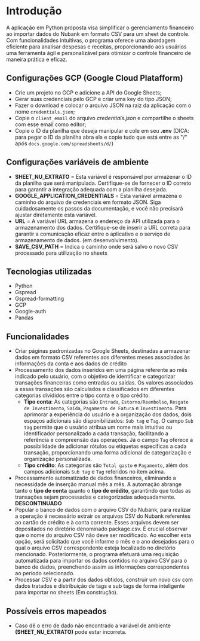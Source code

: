 # Introdução

A aplicação em Python proposta visa simplificar o gerenciamento financeiro ao importar dados do Nubank em formato CSV para um sheet de controle. Com funcionalidades intuitivas, o programa oferece uma abordagem eficiente para analisar despesas e receitas, proporcionando aos usuários uma ferramenta ágil e personalizável para otimizar o controle financeiro de maneira prática e eficaz.

## Configurações GCP (Google Cloud Platafform)
- Crie um projeto no GCP e adicione a API do Google Sheets;
- Gerar suas credenciais pelo GCP e criar uma key do tipo JSON;
- Fazer o download e colocar o arquivo JSON na raiz da aplicação com o nome `credentials.json`;
- Copie o `client_email` do arquivo *credentials.json* e compartilhe o sheets com esse email como editor;
- Copie o ID da planilha que deseja manipular e cole em seu **.env** (DICA: para pegar o ID da planilha abra ela e copie tudo que está entre as "/" após `docs.google.com/spreadsheets/d/`)

## Configurações variáveis de ambiente
- **SHEET_NU_EXTRATO** = Esta variável é responsável por armazenar o ID da planilha que será manipulada. Certifique-se de fornecer o ID correto para garantir a integração adequada com a planilha desejada.
- **GOOGLE_APPLICATION_CREDENTIALS** = Esta variável armazena o caminho do arquivo de credenciais em formato JSON. Siga cuidadosamente os passos da documentação, e você não precisará ajustar diretamente esta variável.
- **URL** = A variável URL armazena o endereço da API utilizada para o armazenamento dos dados. Certifique-se de inserir a URL correta para garantir a comunicação eficaz entre o aplicativo e o serviço de armazenamento de dados. (em desenvolvimento).
- **SAVE_CSV_PATH** = Indica o caminho onde será salvo o novo CSV processado para utilização no sheets

## Tecnologias utilizadas
- Python
- Gspread
- Gspread-formatting
- GCP
- Google-auth
- Pandas

## Funcionalidades
- Criar páginas padronizadas no Google Sheets, destinadas a armazenar dados em formato CSV referentes aos diferentes meses associados às informações da conta e aos dados de crédito
- Processamento dos dados inseridos em uma página referente ao mês indicado pelo usuário, com o objetivo de identificar e categorizar transações financeiras como entradas ou saídas. Os valores associados a essas transações são calculados e classificados em diferentes categorias divididos entre o tipo conta e o tipo crédito:
  - **Tipo conta**: As categorias são `Entrada`, `Estorno/Reembolso`, `Resgate de Investimento`, `Saída`, `Pagamento de Fatura` e `Investimento`. Para aprimorar a experiência do usuário e a organização dos dados, dois espaços adicionais são disponibilizados: `Sub tag` e `Tag`. O campo `Sub tag` permite que o usuário atribua um nome mais intuitivo ou identificador personalizado a cada transação, facilitando a referência e compreensão das operações. Já o campo `Tag` oferece a possibilidade de adicionar rótulos ou etiquetas específicas a cada transação, proporcionando uma forma adicional de categorização e organização personalizada.
  - **Tipo crédito**: As categorias são `Total gasto` e `Pagamento`, além dos campos adicionais `Sub tag` e `Tag` referidos no item acima.
- Processamento automatizado de dados financeiros, eliminando a necessidade de inserção manual mês a mês. A automação abrange tanto o **tipo de conta** quanto o **tipo de crédito**, garantindo que todas as transações sejam processadas e categorizadas adequadamente. **DESCONTINUADO**
- Popular o banco de dados com o arquivo CSV do Nubank, para realizar a operação é necessário extrair os arquivos CSV do Nubank referentes ao cartão de crédito e à conta corrente. Esses arquivos devem ser depositados no diretório denominado package.csv. É crucial observar que o nome do arquivo CSV não deve ser modificado. Ao escolher esta opção, será solicitado que você informe o mês e o ano desejados para o qual o arquivo CSV correspondente esteja localizado no diretório mencionado. Posteriormente, o programa efetuará uma requisição automatizada para importar os dados contidos no arquivo CSV para o banco de dados, preenchendo assim as informações correspondentes ao período selecionado.
- Processar CSV e a partir dos dados obtidos, construir um novo csv com dados tratados e distribuição de tags e sub tags de forma inteligente para importar no sheets (Em construção).

## Possíveis erros mapeados
- Caso dê o erro de dado não encontrado a variável de ambiente **(SHEET_NU_EXTRATO)** pode estar incorreta.